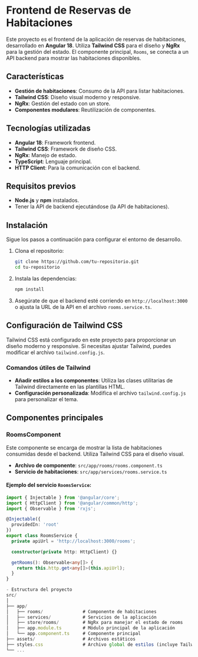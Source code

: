 # Frontend de Reservas de Habitaciones

Este proyecto es el frontend de la aplicación de reservas de habitaciones, desarrollado en **Angular 18**. Utiliza **Tailwind CSS** para el diseño y **NgRx** para la gestión del estado. El componente principal, `Rooms`, se conecta a un API backend para mostrar las habitaciones disponibles.

## Características

- **Gestión de habitaciones**: Consumo de la API para listar habitaciones.
- **Tailwind CSS**: Diseño visual moderno y responsive.
- **NgRx**: Gestión del estado con un store.
- **Componentes modulares**: Reutilización de componentes.

## Tecnologías utilizadas

- **Angular 18**: Framework frontend.
- **Tailwind CSS**: Framework de diseño CSS.
- **NgRx**: Manejo de estado.
- **TypeScript**: Lenguaje principal.
- **HTTP Client**: Para la comunicación con el backend.

## Requisitos previos

- **Node.js** y **npm** instalados.
- Tener la API de backend ejecutándose (la API de habitaciones).

## Instalación

Sigue los pasos a continuación para configurar el entorno de desarrollo.

1. Clona el repositorio:

    ```bash
    git clone https://github.com/tu-repositorio.git
    cd tu-repositorio
    ```

2. Instala las dependencias:

    ```bash
    npm install
    ```

3. Asegúrate de que el backend esté corriendo en `http://localhost:3000` o ajusta la URL de la API en el archivo `rooms.service.ts`.

## Configuración de Tailwind CSS

Tailwind CSS está configurado en este proyecto para proporcionar un diseño moderno y responsive. Si necesitas ajustar Tailwind, puedes modificar el archivo `tailwind.config.js`.

### Comandos útiles de Tailwind

- **Añadir estilos a los componentes**: Utiliza las clases utilitarias de Tailwind directamente en las plantillas HTML.
- **Configuración personalizada**: Modifica el archivo `tailwind.config.js` para personalizar el tema.

## Componentes principales

### RoomsComponent

Este componente se encarga de mostrar la lista de habitaciones consumidas desde el backend. Utiliza Tailwind CSS para el diseño visual.

- **Archivo de componente**: `src/app/rooms/rooms.component.ts`
- **Servicio de habitaciones**: `src/app/services/rooms.service.ts`

#### Ejemplo del servicio `RoomsService`:

```typescript
import { Injectable } from '@angular/core';
import { HttpClient } from '@angular/common/http';
import { Observable } from 'rxjs';

@Injectable({
  providedIn: 'root'
})
export class RoomsService {
  private apiUrl = 'http://localhost:3000/rooms';

  constructor(private http: HttpClient) {}

  getRooms(): Observable<any[]> {
    return this.http.get<any[]>(this.apiUrl);
  }
}

- Estructura del proyecto
src/
│
├── app/
│   ├── rooms/               # Componente de habitaciones
│   ├── services/            # Servicios de la aplicación
│   ├── store/rooms/         # NgRx para manejar el estado de rooms
│   ├── app.module.ts        # Módulo principal de la aplicación
│   └── app.component.ts     # Componente principal
├── assets/                  # Archivos estáticos
├── styles.css               # Archivo global de estilos (incluye Tailwind)
└── ...
